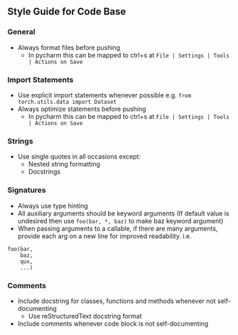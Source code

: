 ## Style Guide for Code Base

### General

* Always format files before pushing
    * In pycharm this can be mapped to ctrl+s at `File | Settings | Tools | Actions on Save`

### Import Statements

* Use explicit import statements whenever possible e.g. `from torch.utils.data import Dataset`
* Always optimize statements before pushing
    * In pycharm this can be mapped to ctrl+s at `File | Settings | Tools | Actions on Save`

### Strings

* Use single quotes in all occasions except:
    * Nested string formatting
    * Docstrings

### Signatures

* Always use type hinting
* All auxiliary arguments should be keyword arguments
  (If default value is undesired then use `foo(bar, *, baz)` to make baz keyword argument)
* When passing arguments to a callable, if there are many arguments, provide each arg on a new line for improved
  readability. i.e.

```
foo(bar,
    baz,
    qux,
    ...)
``` 

### Comments

* Include docstring for classes, functions and methods whenever not self-documenting
    * Use reStructuredText docstring format
* Include comments whenever code block is not self-documenting